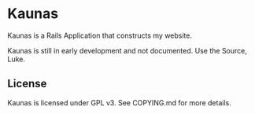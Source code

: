 # Kaunas

Kaunas is a Rails Application that constructs my website. 

Kaunas is still in early development and not documented. Use the Source, Luke. 

## License

Kaunas is licensed under GPL v3. See COPYING.md for more details. 

